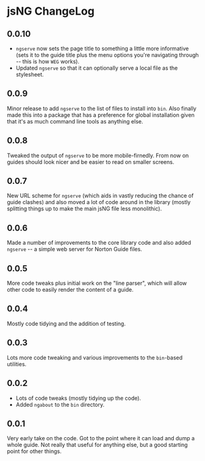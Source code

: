 # jsNG ChangeLog

## 0.0.10
- `ngserve` now sets the page title to something a little more informative (sets it to the guide title plus the menu options you're navigating through -- this is how `WEG` works).
- Updated `ngserve` so that it can optionally serve a local file as the stylesheet.

## 0.0.9
Minor release to add `ngserve` to the list of files to install into `bin`. Also finally made this into a package that has a preference for global installation given that it's as much command line tools as anything else.

## 0.0.8
Tweaked the output of `ngserve` to be more mobile-firnedly. From now on guides should look nicer and be easier to read on smaller screens.

## 0.0.7
New URL scheme for `ngserve` (which aids in vastly reducing the chance of guide clashes) and also moved a lot of code around in the library (mostly splitting things up to make the main jsNG file less monolithic).

## 0.0.6
Made a number of improvements to the core library code and also added `ngserve` -- a simple web server for Norton Guide files.

## 0.0.5
More code tweaks plus initial work on the "line parser", which will allow other code to easily render the content of a guide.

## 0.0.4
Mostly code tidying and the addition of testing.

## 0.0.3
Lots more code tweaking and various improvements to the `bin`-based utilities.

## 0.0.2
- Lots of code tweaks (mostly tidying up the code).
- Added `ngabout` to the `bin` directory.

## 0.0.1
Very early take on the code. Got to the point where it can load and dump a whole guide. Not really that useful for anything else, but a good starting point for other things.
